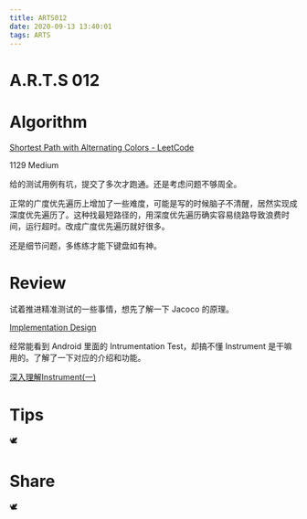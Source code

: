 ```yaml
---
title: ARTS012
date: 2020-09-13 13:40:01
tags: ARTS
---
```

# A.R.T.S 012
<!--more-->

# Algorithm

[Shortest Path with Alternating Colors - LeetCode](https://leetcode.com/problems/shortest-path-with-alternating-colors/)

1129 Medium

给的测试用例有坑，提交了多次才跑通。还是考虑问题不够周全。

正常的广度优先遍历上增加了一些难度，可能是写的时候脑子不清醒，居然实现成深度优先遍历了。这种找最短路径的，用深度优先遍历确实容易绕路导致浪费时间，运行超时。改成广度优先遍历就好很多。

还是细节问题，多练练才能下键盘如有神。

# Review

试着推进精准测试的一些事情，想先了解一下 Jacoco 的原理。

[Implementation Design](https://www.jacoco.org/jacoco/trunk/doc/implementation.html)

经常能看到 Android 里面的 Intrumentation Test，却搞不懂 Instrument 是干嘛用的。了解了一下对应的介绍和功能。

[深入理解Instrument(一)](https://www.throwable.club/2019/06/29/java-understand-instrument-first/)

# Tips

🕊️

# Share

🕊️
